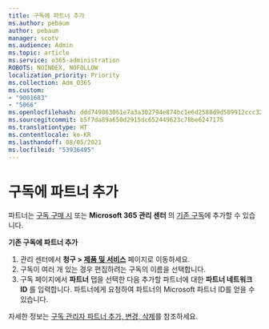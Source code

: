 ```yaml
---
title: 구독에 파트너 추가
ms.author: pebaum
author: pebaum
manager: scotv
ms.audience: Admin
ms.topic: article
ms.service: o365-administration
ROBOTS: NOINDEX, NOFOLLOW
localization_priority: Priority
ms.collection: Adm_O365
ms.custom:
- "9001683"
- "5066"
ms.openlocfilehash: ddd749863061e7a3a302794e874bc1e6d2588d9d589912ccc32eb37cd953d406
ms.sourcegitcommit: b5f7da89a650d2915dc652449623c78be6247175
ms.translationtype: HT
ms.contentlocale: ko-KR
ms.lasthandoff: 08/05/2021
ms.locfileid: "53936495"
---
```

# <a name="add-a-partner-to-your-subscription"></a>구독에 파트너 추가

파트너는 [구독 구매 시](https://docs.microsoft.com/microsoft-365/admin/misc/add-partner?view=o365-worldwide#add-a-partner-at-the-time-of-purchase) 또는 **Microsoft 365 관리 센터** 의 [기존 구독](https://docs.microsoft.com/microsoft-365/admin/misc/add-partner?view=o365-worldwide#add-a-partner-to-an-existing-subscription)에 추가할 수 있습니다.

**기존 구독에 파트너 추가**

1. 관리 센터에서 **청구 > [제품 및 서비스](https://go.microsoft.com/fwlink/p/?linkid=842054)** 페이지로 이동하세요. 
2. 구독이 여러 개 있는 경우 편집하려는 구독의 이름을 선택합니다. 
3. 구독 페이지에서 **파트너** 탭을 선택한 다음 추가할 파트너에 대한 **파트너 네트워크 ID** 를 입력합니다. 파트너에게 요청하여 파트너의 Microsoft 파트너 ID를 얻을 수 있습니다. 

자세한 정보는 [구독 관리자 파트너 추가, 변경, 삭제](https://docs.microsoft.com/microsoft-365/admin/misc/add-partner)를 참조하세요. 
